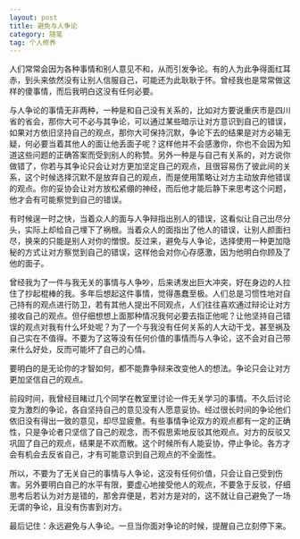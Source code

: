 ```yaml
---
layout: post
title: 避免与人争论
category: 随笔
tag: 个人修养
---
```


人们常常会因为各种事情和别人意见不和，从而引发争论。有的人为此争得面红耳赤，到头来依然没有让别人信服自己，可能还为此耿耿于怀。曾经我也是常常做这样的傻事情，而后我明白这没有任何必要。

与人争论的事情无非两种，一种是和自己没有关系的，比如对方要说重庆市是四川省的省会，那你大可不必与其争论，可以通过某些暗示让对方意识到自己的错误，如果对方依旧坚持自己的观点，那你大可保持沉默，争论下去的结果是对方必输无疑，何必要当着其他人的面让他丢面子呢？这样他并不会感激你，你也不会因为知道这些问题的正确答案而受到别人的称赞。另外一种是与自己有关系的，对方说你做错了，你若与其争论只会让对方更加坚定自己的观点，且很容易伤了彼此间的关系，这个时候选择沉默不是放弃自己的观点，而是使用策略让对方主动放弃他错误的观点。你的妥协会让对方放松紧绷的神经，而后他才能后静下来思考这个问题，他才会有可能察觉到自己的错误。

有时候逞一时之快，当着众人的面与人争辩指出别人的错误，这看似让自己出尽分头，实际上却给自己埋下了祸根。当着众人的面指出了他人的错误，让别人颜面扫尽，换来的只能是别人对你的憎恨。反过来，避免与人争论，选择使用一种更加隐秘的方式让对方察觉到自己的错误，这样他会对你心存感激，因为他明白你顾及了他的面子。

曾经我为了一件与我无关的事情与人争吵，后来诱发出巨大冲突，好在身边的人拉住了抄起棍棒的我。多年后想起这件事情，觉得愚蠢至极。人们总是习惯性地对自己持有的观点进行防卫，若有其他人提出不同观点，人们往往喜欢通过辩论让对方接收自己的观点。但仔细想想上面那种情况我何必要去指正他呢？让他坚持自己错误的观点对我有什么坏处呢？为了一个与我没有任何关系的人大动干戈，甚至祸及自己实在不值得。不要为了这等没有任何价值的事情而与人争论，这不会对自己带来什么好处，反而可能坏了自己的心情。

要明白的是无论你的才智如何，都不能靠争辩来改变他人的想法。争论只会让对方更加坚信自己的观点。

前段时间，我曾经目睹过几个同学在教室里讨论一件无关学习的事情。不久后讨论变为激烈的争论，各自坚持自己的意见没有人愿意妥协。经过很长时间的争论他们依旧没有得出一致的意见，却尽显疲惫。有些事情争论双方的观点都有一定的正确性，只是争论者只坚信了自己的观念，而不假思索地反驳其他观点。对方的反驳又巩固了自己的观点，结果是不欢而散。这个时候所有人能妥协，停止争论。各方才会有机会去反省自己，才有可能意识到自己观点的不全面性。

所以，不要为了无关自己的事情与人争论，这没有任何价值，只会让自己受到伤害。另外要明白自己的水平有限，要虚心地接受他人的观点，不要急于反驳，仔细思考后若认为对方是错的，那舍弃便是，若对方是对的，这不就让自己避免了一场无谓的争论，且没有伤害到对方。

最后记住：永远避免与人争论。一旦当你面对争论的时候，提醒自己立刻停下来。